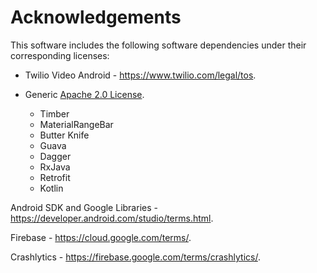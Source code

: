 # Acknowledgements

This software includes the following software dependencies under their corresponding licenses:
 
- Twilio Video Android - https://www.twilio.com/legal/tos.

- Generic [Apache 2.0 License](https://www.apache.org/licenses/LICENSE-2.0.txt).

    - Timber
    - MaterialRangeBar
    - Butter Knife
    - Guava
    - Dagger
    - RxJava
    - Retrofit
    - Kotlin

Android SDK and Google Libraries - https://developer.android.com/studio/terms.html.

Firebase - https://cloud.google.com/terms/.

Crashlytics - https://firebase.google.com/terms/crashlytics/.
